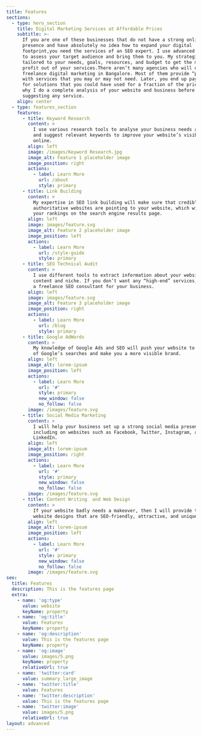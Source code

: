 ```yaml
---
title: Features
sections:
  - type: hero_section
    title: Digital Marketing Services at Affordable Prices
    subtitle: >-
      If you are one of these businesses that do not have a strong online
      presence and have absolutely no idea how to expand your digital
      footprint,you need the services of an SEO expert. I use advanced methods
      to assess your target audience and bring them to you. My strategies are
      tailored to your needs, goals, resources, and budget to get the most
      profit out of your services.There aren’t many agencies who will offer
      freelance digital marketing in Bangalore. Most of them provide “packages”
      with services that you may or may not need. Later, you end up paying more
      for solutions that you could have used for a fraction of the price. That’s
      why I do a complete analysis of your website and business before
      suggesting any service.
    align: center
  - type: features_section
    features:
      - title: Keyword Research
        content: >
          I use various research tools to analyse your business needs and find
          and suggest relevant keywords to improve your website’s visibility
          online.
        align: left
        image: /images/Keyword Research.jpg
        image_alt: Feature 1 placeholder image
        image_position: right
        actions:
          - label: Learn More
            url: /about
            style: primary
      - title: Link Building
        content: >
          My expertise in SEO link building will make sure that credible and
          authoritative websites are pointing to your website, which will boost
          your rankings on the search engine results page.
        align: left
        image: images/feature.svg
        image_alt: Feature 2 placeholder image
        image_position: left
        actions:
          - label: Learn More
            url: /style-guide
            style: primary
      - title: SEO Technical Audit
        content: >
          I use different tools to extract information about your website’s
          content and niche. If you don’t want any “high-end” services, I can be
          a freelance SEO consultant for your business.
        align: left
        image: images/feature.svg
        image_alt: Feature 3 placeholder image
        image_position: right
        actions:
          - label: Learn More
            url: /blog
            style: primary
      - title: Google AdWords
        content: >
          My knowledge of Google Ads and SEO will push your website to the top
          of Google’s searches and make you a more visible brand.
        align: left
        image_alt: lorem-ipsum
        image_position: left
        actions:
          - label: Learn More
            url: '#'
            style: primary
            new_window: false
            no_follow: false
        image: /images/feature.svg
      - title: Social Media Marketing
        content: >
          I will help your business set up a strong social media presence
          including on websites such as Facebook, Twitter, Instagram, and
          LinkedIn.
        align: left
        image_alt: lorem-ipsum
        image_position: right
        actions:
          - label: Learn More
            url: '#'
            style: primary
            new_window: false
            no_follow: false
        image: /images/feature.svg
      - title: Content Writing  and Web Design
        content: >
          If your website badly needs a makeover, then I will provide top-class
          website designs that are SEO-friendly, attractive, and unique.
        align: left
        image_alt: lorem-ipsum
        image_position: left
        actions:
          - label: Learn More
            url: '#'
            style: primary
            new_window: false
            no_follow: false
        image: /images/feature.svg
seo:
  title: Features
  description: This is the features page
  extra:
    - name: 'og:type'
      value: website
      keyName: property
    - name: 'og:title'
      value: Features
      keyName: property
    - name: 'og:description'
      value: This is the features page
      keyName: property
    - name: 'og:image'
      value: images/5.png
      keyName: property
      relativeUrl: true
    - name: 'twitter:card'
      value: summary_large_image
    - name: 'twitter:title'
      value: Features
    - name: 'twitter:description'
      value: This is the features page
    - name: 'twitter:image'
      value: images/5.png
      relativeUrl: true
layout: advanced
---
```

